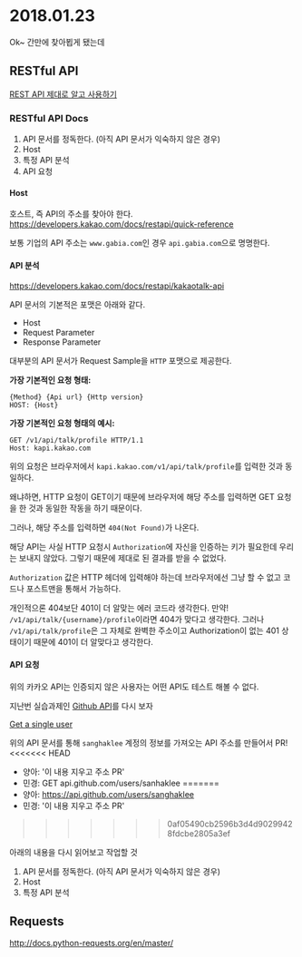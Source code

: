 # 2018.01.23

Ok~ 간만에 찾아뵙게 됐는데

## RESTful API
[REST API 제대로 알고 사용하기](http://meetup.toast.com/posts/92)

### RESTful API Docs
1. API 문서를 정독한다. (아직 API 문서가 익숙하지 않은 경우)
1. Host
1. 특정 API 분석
1. API 요청

#### Host
호스트, 즉 API의 주소를 찾아야 한다.
https://developers.kakao.com/docs/restapi/quick-reference

보통 기업의 API 주소는 `www.gabia.com`인 경우 `api.gabia.com`으로 명명한다.

#### API 분석
https://developers.kakao.com/docs/restapi/kakaotalk-api

API 문서의 기본적은 포맷은 아래와 같다.
- Host
- Request Parameter
- Response Parameter

대부분의 API 문서가 Request Sample을 `HTTP` 포맷으로 제공한다.

**가장 기본적인 요청 형태:**
```http
{Method} {Api url} {Http version}
HOST: {Host}
```

**가장 기본적인 요청 형태의 예시:**
```http
GET /v1/api/talk/profile HTTP/1.1
Host: kapi.kakao.com
```

위의 요청은 브라우저에서 `kapi.kakao.com/v1/api/talk/profile`를 입력한 것과 동일하다.

왜냐하면, HTTP 요청이 GET이기 때문에 브라우저에 해당 주소를 입력하면 GET 요청을 한 것과 동일한 작동을 하기 때문이다.

그러나, 해당 주소를 입력하면 `404(Not Found)`가 나온다. 

해당 API는 사실 HTTP 요청시 `Authorization`에 자신을 인증하는 키가 필요한데 우리는 보내지 않았다. 그렇기 때문에 제대로 된 결과를 받을 수 없었다.

`Authorization` 값은 HTTP 헤더에 입력해야 하는데 브라우저에선 그냥 할 수 없고 코드나 포스트맨을 통해서 가능하다.

개인적으론 404보단 401이 더 알맞는 에러 코드라 생각한다.
만약! `/v1/api/talk/{username}/profile`이라면 404가 맞다고 생각한다.
그러나 `/v1/api/talk/profile`은 그 자체로 완벽한 주소이고 Authorization이 없는 401 상태이기 때문에 401이 더 알맞다고 생각한다.


#### API 요청
위의 카카오 API는 인증되지 않은 사용자는 어떤 API도 테스트 해볼 수 없다.

지난번 실습과제인 [Github API](https://developer.github.com/v3/users/)를 다시 보자

[Get a single user](https://developer.github.com/v3/users/#get-a-single-user)

위의 API 문서를 통해 `sanghaklee` 계정의 정보를 가져오는 API 주소를 만들어서 PR!
<<<<<<< HEAD
- 양아: '이 내용 지우고 주소 PR'
- 민경: GET api.github.com/users/sanhaklee
=======
- 양아: https://api.github.com/users/sanghaklee
- 민경: '이 내용 지우고 주소 PR'
>>>>>>> 0af05490cb2596b3d4d90299428fdcbe2805a3ef

아래의 내용을 다시 읽어보고 작업할 것

1. API 문서를 정독한다. (아직 API 문서가 익숙하지 않은 경우)
1. Host
1. 특정 API 분석


## Requests
http://docs.python-requests.org/en/master/




